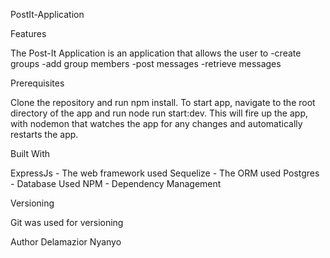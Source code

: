 PostIt-Application

Features

The Post-It Application is an application that allows the user to
-create groups
-add group members
-post messages
-retrieve messages

Prerequisites

Clone the repository and run npm install.
To start app, navigate to the root directory of the app and run node run start:dev. This will fire up the app, with nodemon that watches the app for any changes and automatically restarts the app.

Built With

ExpressJs - The web framework used
Sequelize - The ORM used
Postgres - Database Used
NPM - Dependency Management

Versioning

Git was used for versioning

Author
Delamazior Nyanyo
